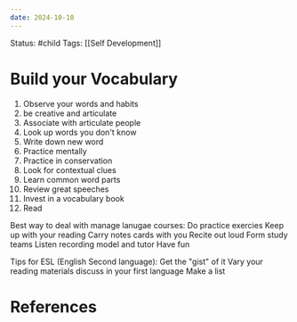 ```yaml
---
date: 2024-10-10
---
```


Status: #child 
Tags: [[Self Development]] 
# Build your Vocabulary
1. Observe your words and habits
2. be creative and articulate
3. Associate with articulate people
4. Look up words you don't know
5. Write down new word
6. Practice mentally
7. Practice in conservation
8. Look for contextual clues
9. Learn common word parts
10. Review great speeches
11. Invest in a vocabulary book
12. Read

Best way to deal with manage lanugae courses:
Do practice exercies
Keep up with your reading
Carry notes cards with you
Recite out loud
Form study teams
Listen recording 
model and tutor
Have fun

Tips for ESL (English Second language):
Get the "gist" of it
Vary your reading materials
discuss in your first language
Make a list
# References